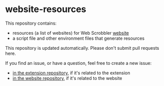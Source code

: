 # website-resources

This repository contains:

- resources (a list of websites) for Web Scrobbler [website][website]
- a script file and other environment files that generate resources

This repository is updated automatically. Please don't submit pull requests here.

If you find an issue, or have a question, feel free to create a new issue:

- [in the extension repository][extension-issues], if it's related to the extension
- [in the website repository][website-issues], if it's related to the website

[website]: https://web-scrobbler.github.io/
[website-issues]: https://github.com/web-scrobbler/web-scrobbler.github.io/issues
[extension-issues]: https://github.com/web-scrobbler/web-scrobbler/issues
